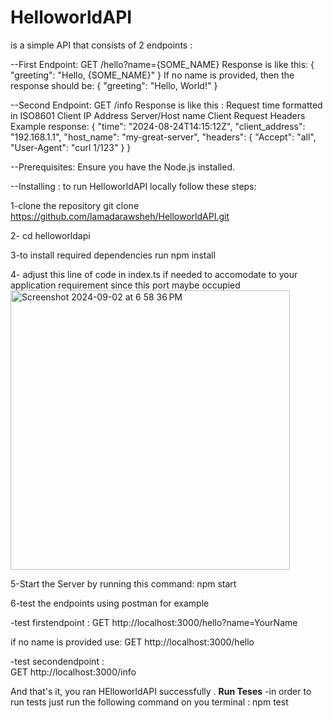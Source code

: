 # HelloworldAPI
is a simple API that consists of 2 endpoints :

--First Endpoint:
    GET /hello?name={SOME_NAME}
    Response is like this:
    {
    "greeting": "Hello, {SOME_NAME}"
    }
    If no name is provided, then the response should be:
    {
    "greeting": "Hello, World!"
    }

--Second Endpoint:
    GET /info
    Response is like this :
    Request time formatted in ISO8601
    Client IP Address
    Server/Host name
    Client Request Headers
    Example response:
    {
    "time": "2024-08-24T14:15:12Z",
    "client_address": "192.168.1.1",
    "host_name": "my-great-server",
    "headers": {
    "Accept": "all",
    "User-Agent": "curl 1/123"
    }
    }
    
--Prerequisites:
    Ensure you have the Node.js  installed.
    
--Installing :
    to run HelloworldAPI locally follow these steps:
    
1-clone the repository
        git clone https://github.com/lamadarawsheh/HelloworldAPI.git
        
2- cd helloworldapi

3-to install required dependencies run 
         npm install        

4- adjust this line of code in index.ts if needed to accomodate to your application requirement since this port maybe occupied 
    <img width="447" alt="Screenshot 2024-09-02 at 6 58 36 PM" src="https://github.com/user-attachments/assets/2417be29-8047-4033-a4b4-1fca2dc64bcf">
    
5-Start the Server by running this command:
        npm start

6-test the endpoints using postman for example

-test firstendpoint :
   GET http://localhost:3000/hello?name=YourName
   
if no name is provided use:
   GET http://localhost:3000/hello
   
-test secondendpoint :  
   GET  http://localhost:3000/info

And that's it, you ran HElloworldAPI  successfully  .
**Run Teses**
-in order to run tests just run the following command on you terminal :
    npm test

        
    
   
